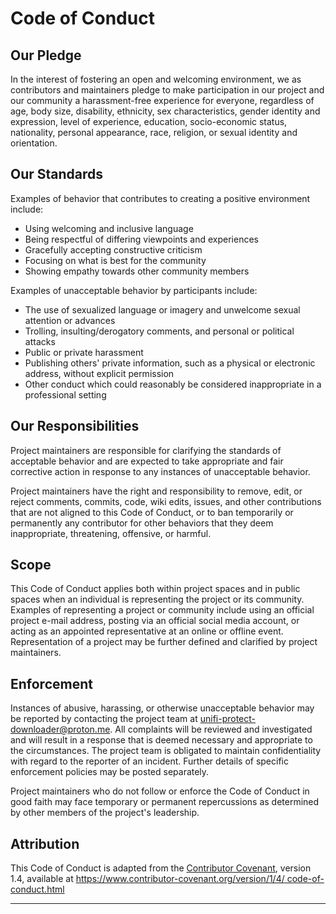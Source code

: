 # Code of Conduct

## Our Pledge

In the interest of fostering an open and welcoming environment, we as 
contributors and maintainers pledge to make participation in our project and 
our community a harassment-free experience for everyone, regardless of age, 
body size, disability, ethnicity, sex characteristics, gender identity and 
expression, level of experience, education, socio-economic status, nationality,
personal appearance, race, religion, or sexual identity and orientation.

## Our Standards

Examples of behavior that contributes to creating a positive environment 
include:

- Using welcoming and inclusive language
- Being respectful of differing viewpoints and experiences
- Gracefully accepting constructive criticism
- Focusing on what is best for the community
- Showing empathy towards other community members

Examples of unacceptable behavior by participants include:

- The use of sexualized language or imagery and unwelcome sexual attention or 
  advances
- Trolling, insulting/derogatory comments, and personal or political attacks
- Public or private harassment
- Publishing others' private information, such as a physical or electronic 
  address, without explicit permission
- Other conduct which could reasonably be considered inappropriate in a 
  professional setting

## Our Responsibilities

Project maintainers are responsible for clarifying the standards of acceptable
behavior and are expected to take appropriate and fair corrective action in 
response to any instances of unacceptable behavior.

Project maintainers have the right and responsibility to remove, edit, or 
reject comments, commits, code, wiki edits, issues, and other contributions 
that are not aligned to this Code of Conduct, or to ban temporarily or 
permanently any contributor for other behaviors that they deem inappropriate, 
threatening, offensive, or harmful.

## Scope

This Code of Conduct applies both within project spaces and in public spaces 
when an individual is representing the project or its community. Examples of 
representing a project or community include using an official project e-mail 
address, posting via an official social media account, or acting as an 
appointed representative at an online or offline event. Representation of a 
project may be further defined and clarified by project maintainers.

## Enforcement

Instances of abusive, harassing, or otherwise unacceptable behavior may be 
reported by contacting the project team at [unifi-protect-downloader@proton.me][email].
All complaints will be reviewed and investigated and will result in a response 
that is deemed necessary and appropriate to the circumstances. The project 
team is obligated to maintain confidentiality with regard to the reporter of an
incident. Further details of specific enforcement policies may be posted 
separately.

Project maintainers who do not follow or enforce the Code of Conduct in good 
faith may face temporary or permanent repercussions as determined by other 
members of the project's leadership.

## Attribution

This Code of Conduct is adapted from the [Contributor Covenant][homepage], 
version 1.4, available at [https://www.contributor-covenant.org/version/1/4/
code-of-conduct.html][version]

[email]: mailto:unifi-protect-downloader@proton.me
[homepage]: https://www.contributor-covenant.org
[version]: https://www.contributor-covenant.org/version/1/4/code-of-conduct.html

---
